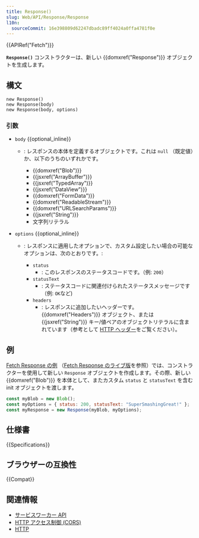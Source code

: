 ```yaml
---
title: Response()
slug: Web/API/Response/Response
l10n:
  sourceCommit: 16e398809d62247dbadc89ff4024a0ffa4781f0e
---
```


{{APIRef("Fetch")}}

**`Response()`** コンストラクターは、新しい {{domxref("Response")}} オブジェクトを生成します。

## 構文

```js-nolint
new Response()
new Response(body)
new Response(body, options)
```

### 引数

- `body` {{optional_inline}}

  - : レスポンスの本体を定義するオブジェクトです。これは `null` （既定値）か、以下のうちのいずれかです。

    - {{domxref("Blob")}}
    - {{jsxref("ArrayBuffer")}}
    - {{jsxref("TypedArray")}}
    - {{jsxref("DataView")}}
    - {{domxref("FormData")}}
    - {{domxref("ReadableStream")}}
    - {{domxref("URLSearchParams")}}
    - {{jsxref("String")}}
    - 文字列リテラル

- `options` {{optional_inline}}

  - : レスポンスに適用したオプションで、カスタム設定したい場合の可能なオプションは、次のとおりです。:

    - `status`
      - : このレスポンスのステータスコードです。（例: `200`）
    - `statusText`
      - : ステータスコードに関連付けられたステータスメッセージです（例: `OK`など)
    - `headers`
      - : レスポンスに追加したいヘッダーです。{{domxref("Headers")}} オブジェクト、または {{jsxref("String")}} キー/値ペアのオブジェクトリテラルに含まれています（参考として [HTTP ヘッダー](/ja/docs/Web/HTTP/Headers)をご覧ください）。

## 例

[Fetch Response の例](https://github.com/mdn/dom-examples/tree/main/fetch/fetch-response) （[Fetch Response のライブ版](https://mdn.github.io/dom-examples/fetch/fetch-response/)を参照）では、コンストラクターを使用して新しい `Response` オブジェクトを作成します。その際、新しい {{domxref("Blob")}} を本体として、またカスタム `status` と `statusText` を含む init オブジェクトを渡します。

```js
const myBlob = new Blob();
const myOptions = { status: 200, statusText: "SuperSmashingGreat!" };
const myResponse = new Response(myBlob, myOptions);
```

## 仕様書

{{Specifications}}

## ブラウザーの互換性

{{Compat}}

## 関連情報

- [サービスワーカー API](/ja/docs/Web/API/Service_Worker_API)
- [HTTP アクセス制御 (CORS)](/ja/docs/Web/HTTP/CORS)
- [HTTP](/ja/docs/Web/HTTP)
